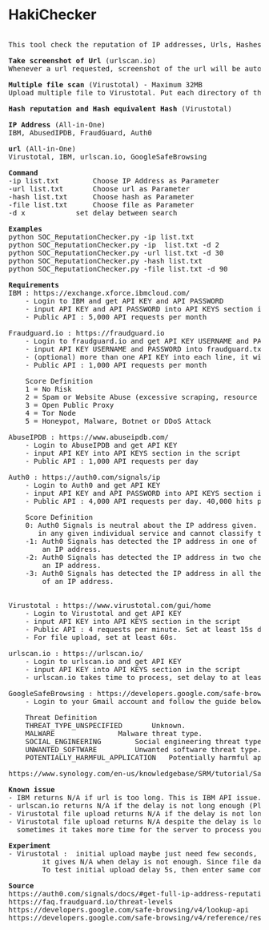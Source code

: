 # HakiChecker
<pre>

This tool check the reputation of IP addresses, Urls, Hashes or Files from multiple OSINT.

<b>Take screenshot of Url</b> (urlscan.io)
Whenever a url requested, screenshot of the url will be automatically taken and placed in folder. 

<b>Multiple file scan</b> (Virustotal) - Maximum 32MB
Upload multiple file to Virustotal. Put each directory of the file into .txt

<b>Hash reputation and Hash equivalent Hash</b> (Virustotal) 

<b>IP Address</b> (All-in-One)
IBM, AbusedIPDB, FraudGuard, Auth0

<b>url</b> (All-in-One)
Virustotal, IBM, urlscan.io, GoogleSafeBrowsing

<b>Command</b>
-ip list.txt		Choose IP Address as Parameter 
-url list.txt		Choose url as Parameter 
-hash list.txt		Choose hash as Parameter 
-file list.txt		Choose file as Parameter
-d x			set delay between search

<b>Examples</b>
python SOC_ReputationChecker.py -ip list.txt 
python SOC_ReputationChecker.py -ip  list.txt -d 2 
python SOC_ReputationChecker.py -url list.txt -d 30 
python SOC_ReputationChecker.py -hash list.txt 
python SOC_ReputationChecker.py -file list.txt -d 90 

<b>Requirements</b>
IBM : https://exchange.xforce.ibmcloud.com/
	- Login to IBM and get API KEY and API PASSWORD
	- input API KEY and API PASSWORD into API KEYS section in the script. APIKEY:APIPASSWORD
	- Public API : 5,000 API requests per month
	
Fraudguard.io : https://fraudguard.io</b>
	- Login to fraudguard.io and get API KEY USERNAME and PASSWORD
	- input API KEY USERNAME and PASSWORD into fraudguard.txt. USERNAME:PASSWORD
	- (optional) more than one API KEY into each line, it will rotate between API KEY
	- Public API : 1,000 API requests per month

	Score Definition
	1 = No Risk
	2 = Spam or Website Abuse (excessive scraping, resource linking or undesired site automation)
	3 = Open Public Proxy
	4 = Tor Node
	5 = Honeypot, Malware, Botnet or DDoS Attack

AbuseIPDB : https://www.abuseipdb.com/
	- Login to AbuseIPDB and get API KEY 
	- input API KEY into API KEYS section in the script
	- Public API : 1,000 API requests per day

Auth0 : https://auth0.com/signals/ip
 	- Login to Auth0 and get API KEY 
	- input API KEY and API PASSWORD into API KEYS section in the script
	- Public API : 4,000 API requests per day. 40,000 hits per day, each API request consume 10 hits

	Score Definition
	0: Auth0 Signals is neutral about the IP address given. It means the service cannot find the IP address 
	   in any given individual service and cannot classify the IP as risky.
	-1: Auth0 Signals has detected the IP address in one of the checks. This is the lowest level of risk of 
	    an IP address.
	-2: Auth0 Signals has detected the IP address in two checks. This is the medium level of risk of 
	    an IP address.
	-3: Auth0 Signals has detected the IP address in all the checks. This is the highest risk level 
	    of an IP address.


Virustotal : https://www.virustotal.com/gui/home
 	- Login to Virustotal and get API KEY 
	- input API KEY into API KEYS section in the script
	- Public API : 4 requests per minute. Set at least 15s delay i.e -d 15
	- For file upload, set at least 60s.

urlscan.io : https://urlscan.io/
 	- Login to urlscan.io and get API KEY 
	- input API KEY into API KEYS section in the script
	- urlscan.io takes time to process, set delay to at least 30s

GoogleSafeBrowsing : https://developers.google.com/safe-browsing
	- Login to your Gmail account and follow the guide below 

	Threat Definition
	THREAT_TYPE_UNSPECIFIED 	  Unknown.
	MALWARE 			  Malware threat type.
	SOCIAL_ENGINEERING 		  Social engineering threat type.
	UNWANTED_SOFTWARE 		  Unwanted software threat type.
	POTENTIALLY_HARMFUL_APPLICATION   Potentially harmful application threat type.

https://www.synology.com/en-us/knowledgebase/SRM/tutorial/Safe_Access/How_to_generate_Google_Safe_Browsing_API_keys

<b>Known issue</b>
- IBM returns N/A if url is too long. This is IBM API issue.
- urlscan.io returns N/A if the delay is not long enough (Please put at least 30 seconds delay i.e -d 30)
- Virustotal file upload returns N/A if the delay is not long enough (Please put at least 60 seconds delay i.e -d 60)
- Virustotal file upload returns N/A despite the delay is long enough at first upload, 
  sometimes it takes more time for the server to process your file

<b>Experiment</b>
- Virustotal : 	initial upload maybe just need few seconds, since the process take so long to return result, 
		it gives N/A when delay is not enough. Since file data will be stored once it is completed. 
		To test initial upload delay 5s, then enter same command again 

<b>Source</b>
https://auth0.com/signals/docs/#get-full-ip-address-reputation-info
https://faq.fraudguard.io/threat-levels
https://developers.google.com/safe-browsing/v4/lookup-api
https://developers.google.com/safe-browsing/v4/reference/rest/v4/ThreatType
</pre>

